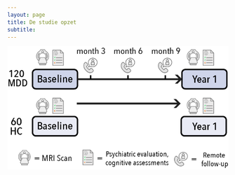 ```yaml
---
layout: page
title: De studie opzet
subtitle:
---
```


<p>
  <div 
    style="text-align:center">
    <img src="img/neurotrend_studydesign.png" >
  </div>
</p>
